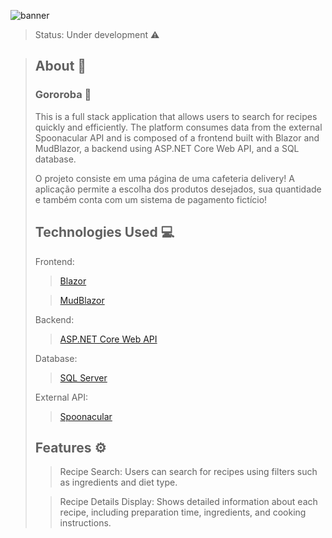 ![banner](https://i.imgur.com/9JTs6KS.png)
> Status: Under development ⚠️

> ## About 📖
> 
> ### Gororoba 🍔
> This is a full stack application that allows users to search for recipes quickly and efficiently. The platform consumes data from the external Spoonacular API and is composed of a frontend built with Blazor and MudBlazor, a backend using ASP.NET Core Web API, and a SQL database.
>
> O projeto consiste em uma página de uma cafeteria delivery! A aplicação permite a escolha dos produtos desejados, sua quantidade e também conta com um sistema de pagamento fictício!
>
> ## Technologies Used 💻
> Frontend:
>> [Blazor](https://dotnet.microsoft.com/pt-br/apps/aspnet/web-apps/blazor)
>
>> [MudBlazor](https://mudblazor.com/)
>
> Backend:
>> [ASP.NET Core Web API](https://learn.microsoft.com/pt-br/aspnet/core/tutorials/first-web-api?view=aspnetcore-8.0&tabs=visual-studio)
>
> Database:
>> [SQL Server](https://www.microsoft.com/pt-br/sql-server)
>
> External API:
>> [Spoonacular](https://spoonacular.com/food-api)
>
> ## Features ⚙️
>> Recipe Search: Users can search for recipes using filters such as ingredients and diet type.
> 
>> Recipe Details Display: Shows detailed information about each recipe, including preparation time, ingredients, and cooking instructions.
